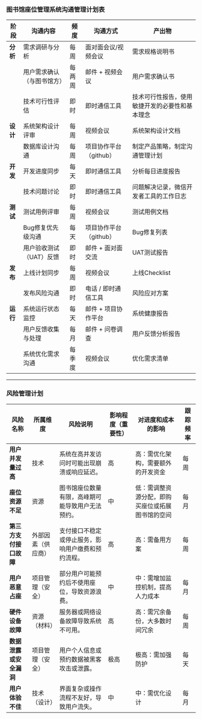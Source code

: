 ### **图书馆座位管理系统沟通管理计划表**

| **阶段**   | **沟通内容**                         | **频度**   | **沟通方式**                     | **产出物**                                      |
|------------|--------------------------------------|------------|----------------------------------|------------------------------------------------|
| **分析**   | 需求调研与分析                       | 每周       | 面对面会议/视频会议              | 需求规格说明书                                 |
|            | 用户需求确认（与图书馆方）           | 每两周     | 邮件 + 视频会议                  | 用户需求确认书                                 |
|            | 技术可行性评估                       | 即时       | 即时通信工具                     | 技术可行性报告，使⽤敏捷开发的必要性和基本理念 |
| **设计**   | 系统架构设计评审                     | 每周       | 视频会议                         | 系统架构设计文档                               |
|            | 数据库设计沟通                       | 每周       | 项目协作平台（github）          | 制定产品策略，制定沟通管理计划                 |
| **开发**   | 开发进度同步                         | 每天       | 即时通信工具                     | 分析每日进度报告                               |
|            | 技术问题讨论                         | 即时       | 即时通信工具                     | 问题解决记录，微信开发者工具的工作日志         |
| **测试**   | 测试用例评审                         | 每周       | 视频会议                         | 测试用例文档                                   |
|            | Bug修复优先级沟通                    | 每天       | 项目协作平台（github）          | Bug修复列表                                    |
|            | 用户验收测试（UAT）反馈              | 即时       | 邮件 + 面对面交流                | UAT测试报告                                    |
| **发布**   | 上线计划同步                         | 每周       | 视频会议                         | 上线Checklist                                  |
|            | 发布风险沟通                         | 即时       | 电话 / 即时通信工具              | 风险应对方案                                   |
| **运行**   | 系统运行状态监控                     | 每天       | 邮件 + 项目协作平台              | 系统健康报告                                   |
|            | 用户反馈收集与处理                   | 每月       | 邮件 + 问卷调查                  | 用户反馈分析报告                               |
|            | 系统优化需求沟通                     | 每季度     | 视频会议                         | 优化需求清单                                   |

---

### **风险管理计划**

| **风险名称**             | **所属维度**         | **风险说明**                                         | **影响程度（重要性）** | **对进度和成本的影响**                              | **跟踪频率** |
|--------------------------|----------------------|------------------------------------------------------|------------------------|-----------------------------------------------------|--------------|
| **用户并发量过高**       | 技术                 | 系统在高并发访问时可能出现崩溃或响应延迟。           | 高                     | 高：需优化架构，需要额外的开发资金                   | 每周         |
| **座位资源不足**         | 资源                 | 图书馆座位数量有限，高峰期可能导致用户无法预约。     | 中                     | 低：需调整资源分配，即购买座位或拓展图书馆的空间     | 每月         |
| **第三方支付接口故障**   | 外部因素（供应商）   | 支付接口不稳定或停止服务，影响用户缴费和预约流程。   | 高                     | 高：需备用方案                                       | 每周         |
| **用户恶意占座**         | 项目管理（安全）     | 部分用户可能预约后不使用座位，导致资源浪费。         | 中                     | 中：需增加监控机制，提高人力成本                     | 每月         |
| **硬件设备故障**         | 资源（材料）         | 服务器或网络设备故障导致系统不可用。                 | 高                     | 高：需冗余备份，大多数时间冗余                       | 每周         |
| **数据泄露或安全漏洞**   | 项目管理（安全）     | 用户个人信息或预约数据被黑客攻击或泄露。             | 极高                   | 极高：需加强防护                                     | 每天         |
| **用户体验不佳**         | 技术（设计）         | 界面复杂或操作流程不友好，导致用户流失。             | 中                     | 中：需优化设计                                       | 每月         |